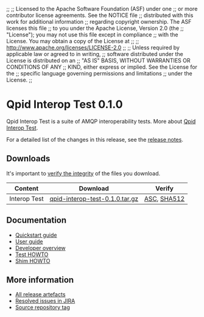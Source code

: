 ;;
;; Licensed to the Apache Software Foundation (ASF) under one
;; or more contributor license agreements.  See the NOTICE file
;; distributed with this work for additional information
;; regarding copyright ownership.  The ASF licenses this file
;; to you under the Apache License, Version 2.0 (the
;; "License"); you may not use this file except in compliance
;; with the License.  You may obtain a copy of the License at
;;
;;   http://www.apache.org/licenses/LICENSE-2.0
;;
;; Unless required by applicable law or agreed to in writing,
;; software distributed under the License is distributed on an
;; "AS IS" BASIS, WITHOUT WARRANTIES OR CONDITIONS OF ANY
;; KIND, either express or implied.  See the License for the
;; specific language governing permissions and limitations
;; under the License.
;;

# Qpid Interop Test 0.1.0

Qpid Interop Test is a suite of AMQP interoperability tests.  More
about [Qpid Interop
Test]({{site_url}}/components/interop-test/index.html).

For a detailed list of the changes in this release, see the [release
notes](release-notes.html).

## Downloads

It's important to [verify the
integrity]({{site_url}}/download.html#verify-what-you-download) of
the files you download.

| Content | Download | Verify |
|---------|----------|--------|
| Interop Test | [qpid-interop-test-0.1.0.tar.gz](http://archive.apache.org/dist/qpid/interop-test/0.1.0/qpid-interop-test-0.1.0.tar.gz) | [ASC](https://archive.apache.org/dist/qpid/interop-test/0.1.0/qpid-interop-test-0.1.0.tar.gz.asc), [SHA512](https://archive.apache.org/dist/qpid/interop-test/0.1.0/qpid-interop-test-0.1.0.tar.gz.sha512)|

## Documentation


 - [Quickstart guide](QUICKSTART.html)
 - [User guide](users-guide.html)
 - [Developer overview](https://gitbox.apache.org/repos/asf?p=qpid-interop-test.git;a=blob_plain;f=docs/qpid-interop-test-devel-overview.txt;hb=0.1.0)
 - [Test HOWTO](https://gitbox.apache.org/repos/asf?p=qpid-interop-test.git;a=blob_plain;f=docs/Test_HOWTO.txt;hb=0.1.0)
 - [Shim HOWTO](https://gitbox.apache.org/repos/asf?p=qpid-interop-test.git;a=blob_plain;f=docs/Shim_HOWTO.txt;hb=0.1.0)


## More information

 - [All release artefacts](http://archive.apache.org/dist/qpid/interop-test/0.1.0)
 - [Resolved issues in JIRA](https://issues.apache.org/jira/issues/?jql=project+%3D+QPIDIT+AND+fixVersion+%3D+%270.1.0%27+AND+resolution+%3D+%27fixed%27+ORDER+BY+priority+DESC)
 - [Source repository tag](https://gitbox.apache.org/repos/asf/qpid-interop-test.git/tree/refs/tags/0.1.0)

<script type="text/javascript">
  _deferredFunctions.push(function() {
      if ("0.1.0" === "{{current_interop_test_release}}") {
          _modifyCurrentReleaseLinks();
      }
  });
</script>